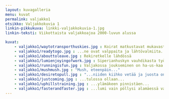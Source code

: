 ```yaml
---
layout: kuvagalleria
menu: kuvat
permalink: valjakko1
otsikko: Valjakkokuvia 1
linkin-pikkukuva: linkki-valjakkokuvia-1.jpg
linkin-teksti: Viikottaista valjakkoajoa 2000-luvun alussa

kuvat:
    - valjakko1/waytotransporthuskies.jpg : Koirat matkustavat mukavasti peräkärryssä rekireiteille
    - valjakko1/readytogo.jpg : ...ne ovat valppaita ja lähtövalmiita...
    - valjakko1/abouttoleave.jpg : Rekiretkelle lähdössä
    - valjakko1/lumienjoyingofwork.jpg : Siperianhuskyn vauhdikasta työniloa&colon; Kuuhaukun Luminan Uni johtajakoirana nauttimassa liikunnan riemusta 
    - valjakko1/runningisfun.jpg : Valjakossa joukseminen on ha-us-kaa... Kuuhaukun Luminan Uni, Rakas Riivaaja ja Tundran Teema
    - valjakko1/mushmush.jpg : "Mush, eteenpäin..."
    - valjakko1/desiretopull.jpg : "...niiden kiihko vetää ja juosta on valtava, kuin jokin alkukantainen ja hillitsemätön voima asuisi niiden kehossa ja mielessä yllyttäen niitä aina vain eteenpäin ja eteenpäin..."
    - valjakko1/justcoming.jpg : ...tulossa ollaan...
    - valjakko1/uphillstraining.jpg : ...ylämäkeen pinnistäen...
    - valjakko1/fasterandfaster.jpg : ...lumi vain pöllysi alamäessä vauhdin kiihtyessä nopeammaksi ja nopeammaksi...
---
```


